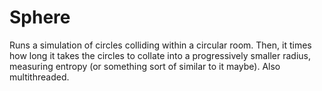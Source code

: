 # Sphere
Runs a simulation of circles colliding within a circular room. Then, it times 
how long it takes the circles to collate into a progressively smaller radius, 
measuring entropy (or something sort of similar to it maybe). Also 
multithreaded.